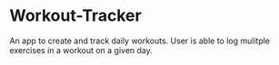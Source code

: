 # Workout-Tracker

An app to create and track daily workouts. User is able to log mulitple exercises in a workout on a given day.